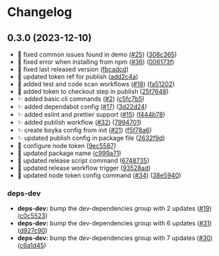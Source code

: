 # Changelog

## 0.3.0 (2023-12-10)


* :bug: fixed common issues found in demo ([#25](https://github.com/BoykaFramework/boyka-cli/issues/25)) ([308c365](https://github.com/BoykaFramework/boyka-cli/commit/308c365203c33ebcae20e821359840cf1bd3d5df))
* :bug: fixed error when installing from npm ([#36](https://github.com/BoykaFramework/boyka-cli/issues/36)) ([006173f](https://github.com/BoykaFramework/boyka-cli/commit/006173f4da80293b5fce2665a3e94ba2dfc394b4))
* :bug: fixed last released version ([fbcadcd](https://github.com/BoykaFramework/boyka-cli/commit/fbcadcd0f5ccc1bf68dca88c57683b9532bb7867))
* :bug: updated token ref for publish ([add2c4a](https://github.com/BoykaFramework/boyka-cli/commit/add2c4a69f4fc0c0b33068cc48c3d3227747339e))
* :green_heart: added test and code scan workflows ([#18](https://github.com/BoykaFramework/boyka-cli/issues/18)) ([fa51202](https://github.com/BoykaFramework/boyka-cli/commit/fa51202ceb488f67cbdac4d20c27e01db9714391))
* :green_heart: added token to checkout step in publish ([25f7648](https://github.com/BoykaFramework/boyka-cli/commit/25f764820fe910a6d8e3dab5aa2a9a06c6f77e76))
* :sparkles: added basic cli commands ([#2](https://github.com/BoykaFramework/boyka-cli/issues/2)) ([c5fc7b5](https://github.com/BoykaFramework/boyka-cli/commit/c5fc7b5beabe10a18a8bae5a193bff0e166e9dd8))
* :sparkles: added dependabot config ([#17](https://github.com/BoykaFramework/boyka-cli/issues/17)) ([3d22d24](https://github.com/BoykaFramework/boyka-cli/commit/3d22d24453f56a1d04aee495e602e81c568277e8))
* :sparkles: added eslint and prettier support ([#15](https://github.com/BoykaFramework/boyka-cli/issues/15)) ([f444b78](https://github.com/BoykaFramework/boyka-cli/commit/f444b78ce9c2a5903f369851d9522af1e0731c4e))
* :sparkles: added publish workflow ([#32](https://github.com/BoykaFramework/boyka-cli/issues/32)) ([7994701](https://github.com/BoykaFramework/boyka-cli/commit/7994701937521d526fcba87d994b8263127ba40d))
* :sparkles: create boyka config from init ([#21](https://github.com/BoykaFramework/boyka-cli/issues/21)) ([f5f78a6](https://github.com/BoykaFramework/boyka-cli/commit/f5f78a6460cf5effe5410d40240366c65709f3e9))
* :sparkles: updated publish config in package file ([2632f9d](https://github.com/BoykaFramework/boyka-cli/commit/2632f9d3d92bd4b4aa22f08e6211a55dd0d199cb))
* :wrench: configure node token ([9ec5587](https://github.com/BoykaFramework/boyka-cli/commit/9ec5587af9ad8693464b0d275c16de04e0af7ed1))
* :wrench: updated package name ([c999a71](https://github.com/BoykaFramework/boyka-cli/commit/c999a7160b377604465473f3ec45433b2b934dc7))
* :wrench: updated release script command ([6748735](https://github.com/BoykaFramework/boyka-cli/commit/674873537a5b80f45b2ccacec37b3da15d1f9149))
* :wrench: updated release workflow trigger ([93528ad](https://github.com/BoykaFramework/boyka-cli/commit/93528adb8be929e34fd20f5071e35f8fbf735ae6))
* 🐛 updated node token config command ([#34](https://github.com/BoykaFramework/boyka-cli/issues/34)) ([38e5940](https://github.com/BoykaFramework/boyka-cli/commit/38e59409bad958cecd400b1a2aaf3c32c76d94d1))


### deps-dev

* **deps-dev:** bump the dev-dependencies group with 2 updates ([#19](https://github.com/BoykaFramework/boyka-cli/issues/19)) ([c0c5523](https://github.com/BoykaFramework/boyka-cli/commit/c0c55239932a369d2ee40e41a580ae1e6137b11d))
* **deps-dev:** bump the dev-dependencies group with 6 updates ([#31](https://github.com/BoykaFramework/boyka-cli/issues/31)) ([d927c90](https://github.com/BoykaFramework/boyka-cli/commit/d927c904cbc3b26a1261dc09341fdb725ae242d7))
* **deps-dev:** bump the dev-dependencies group with 7 updates ([#30](https://github.com/BoykaFramework/boyka-cli/issues/30)) ([c6a1d45](https://github.com/BoykaFramework/boyka-cli/commit/c6a1d457abf0a7742b09c19ce775964165acf643))
